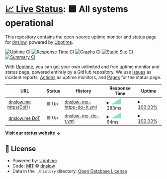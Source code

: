# [📈 Live Status](https://uptime.dnslow.me): <!--live status--> **🟩 All systems operational**

This repository contains the open-source uptime monitor and status page for [dnslow](https://dnslow.me), powered by [Upptime](https://github.com/upptime/upptime).

[![Uptime CI](https://github.com/dnslow/uptime/workflows/Uptime%20CI/badge.svg)](https://github.com/dnslow/uptime/actions?query=workflow%3A%22Uptime+CI%22)
[![Response Time CI](https://github.com/dnslow/uptime/workflows/Response%20Time%20CI/badge.svg)](https://github.com/dnslow/uptime/actions?query=workflow%3A%22Response+Time+CI%22)
[![Graphs CI](https://github.com/dnslow/uptime/workflows/Graphs%20CI/badge.svg)](https://github.com/dnslow/uptime/actions?query=workflow%3A%22Graphs+CI%22)
[![Static Site CI](https://github.com/dnslow/uptime/workflows/Static%20Site%20CI/badge.svg)](https://github.com/dnslow/uptime/actions?query=workflow%3A%22Static+Site+CI%22)
[![Summary CI](https://github.com/dnslow/uptime/workflows/Summary%20CI/badge.svg)](https://github.com/dnslow/uptime/actions?query=workflow%3A%22Summary+CI%22)

With [Upptime](https://upptime.js.org), you can get your own unlimited and free uptime monitor and status page, powered entirely by a GitHub repository. We use [Issues](https://github.com/dnslow/uptime/issues) as incident reports, [Actions](https://github.com/dnslow/uptime/actions) as uptime monitors, and [Pages](https://uptime.dnslow.me) for the status page.

<!--start: status pages-->
<!-- This summary is generated by Upptime (https://github.com/upptime/upptime) -->
<!-- Do not edit this manually, your changes will be overwritten -->
<!-- prettier-ignore -->
| URL | Status | History | Response Time | Uptime |
| --- | ------ | ------- | ------------- | ------ |
| <img alt="" src="https://favicons.githubusercontent.com/dnslow.me" height="13"> [dnslow.me https(DoH)](https://dnslow.me) | 🟩 Up | [dnslow-me-https-do-h.yml](https://github.com/dnslow/uptime/commits/HEAD/history/dnslow-me-https-do-h.yml) | <details><summary><img alt="Response time graph" src="./graphs/dnslow-me-https-do-h/response-time-week.png" height="20"> 283ms</summary><br><a href="https://uptime.dnslow.me/history/dnslow-me-https-do-h"><img alt="Response time 283" src="https://img.shields.io/endpoint?url=https%3A%2F%2Fraw.githubusercontent.com%2Fdnslow%2Fuptime%2FHEAD%2Fapi%2Fdnslow-me-https-do-h%2Fresponse-time.json"></a><br><a href="https://uptime.dnslow.me/history/dnslow-me-https-do-h"><img alt="24-hour response time 283" src="https://img.shields.io/endpoint?url=https%3A%2F%2Fraw.githubusercontent.com%2Fdnslow%2Fuptime%2FHEAD%2Fapi%2Fdnslow-me-https-do-h%2Fresponse-time-day.json"></a><br><a href="https://uptime.dnslow.me/history/dnslow-me-https-do-h"><img alt="7-day response time 283" src="https://img.shields.io/endpoint?url=https%3A%2F%2Fraw.githubusercontent.com%2Fdnslow%2Fuptime%2FHEAD%2Fapi%2Fdnslow-me-https-do-h%2Fresponse-time-week.json"></a><br><a href="https://uptime.dnslow.me/history/dnslow-me-https-do-h"><img alt="30-day response time 283" src="https://img.shields.io/endpoint?url=https%3A%2F%2Fraw.githubusercontent.com%2Fdnslow%2Fuptime%2FHEAD%2Fapi%2Fdnslow-me-https-do-h%2Fresponse-time-month.json"></a><br><a href="https://uptime.dnslow.me/history/dnslow-me-https-do-h"><img alt="1-year response time 283" src="https://img.shields.io/endpoint?url=https%3A%2F%2Fraw.githubusercontent.com%2Fdnslow%2Fuptime%2FHEAD%2Fapi%2Fdnslow-me-https-do-h%2Fresponse-time-year.json"></a></details> | <details><summary><a href="https://uptime.dnslow.me/history/dnslow-me-https-do-h">100.00%</a></summary><a href="https://uptime.dnslow.me/history/dnslow-me-https-do-h"><img alt="All-time uptime 100.00%" src="https://img.shields.io/endpoint?url=https%3A%2F%2Fraw.githubusercontent.com%2Fdnslow%2Fuptime%2FHEAD%2Fapi%2Fdnslow-me-https-do-h%2Fuptime.json"></a><br><a href="https://uptime.dnslow.me/history/dnslow-me-https-do-h"><img alt="24-hour uptime 100.00%" src="https://img.shields.io/endpoint?url=https%3A%2F%2Fraw.githubusercontent.com%2Fdnslow%2Fuptime%2FHEAD%2Fapi%2Fdnslow-me-https-do-h%2Fuptime-day.json"></a><br><a href="https://uptime.dnslow.me/history/dnslow-me-https-do-h"><img alt="7-day uptime 100.00%" src="https://img.shields.io/endpoint?url=https%3A%2F%2Fraw.githubusercontent.com%2Fdnslow%2Fuptime%2FHEAD%2Fapi%2Fdnslow-me-https-do-h%2Fuptime-week.json"></a><br><a href="https://uptime.dnslow.me/history/dnslow-me-https-do-h"><img alt="30-day uptime 100.00%" src="https://img.shields.io/endpoint?url=https%3A%2F%2Fraw.githubusercontent.com%2Fdnslow%2Fuptime%2FHEAD%2Fapi%2Fdnslow-me-https-do-h%2Fuptime-month.json"></a><br><a href="https://uptime.dnslow.me/history/dnslow-me-https-do-h"><img alt="1-year uptime 100.00%" src="https://img.shields.io/endpoint?url=https%3A%2F%2Fraw.githubusercontent.com%2Fdnslow%2Fuptime%2FHEAD%2Fapi%2Fdnslow-me-https-do-h%2Fuptime-year.json"></a></details>
| <img alt="" src="https://favicons.githubusercontent.com/null" height="13"> [dnslow.me DoT](dnslow.me) | 🟩 Up | [dnslow-me-do-t.yml](https://github.com/dnslow/uptime/commits/HEAD/history/dnslow-me-do-t.yml) | <details><summary><img alt="Response time graph" src="./graphs/dnslow-me-do-t/response-time-week.png" height="20"> 64ms</summary><br><a href="https://uptime.dnslow.me/history/dnslow-me-do-t"><img alt="Response time 64" src="https://img.shields.io/endpoint?url=https%3A%2F%2Fraw.githubusercontent.com%2Fdnslow%2Fuptime%2FHEAD%2Fapi%2Fdnslow-me-do-t%2Fresponse-time.json"></a><br><a href="https://uptime.dnslow.me/history/dnslow-me-do-t"><img alt="24-hour response time 64" src="https://img.shields.io/endpoint?url=https%3A%2F%2Fraw.githubusercontent.com%2Fdnslow%2Fuptime%2FHEAD%2Fapi%2Fdnslow-me-do-t%2Fresponse-time-day.json"></a><br><a href="https://uptime.dnslow.me/history/dnslow-me-do-t"><img alt="7-day response time 64" src="https://img.shields.io/endpoint?url=https%3A%2F%2Fraw.githubusercontent.com%2Fdnslow%2Fuptime%2FHEAD%2Fapi%2Fdnslow-me-do-t%2Fresponse-time-week.json"></a><br><a href="https://uptime.dnslow.me/history/dnslow-me-do-t"><img alt="30-day response time 64" src="https://img.shields.io/endpoint?url=https%3A%2F%2Fraw.githubusercontent.com%2Fdnslow%2Fuptime%2FHEAD%2Fapi%2Fdnslow-me-do-t%2Fresponse-time-month.json"></a><br><a href="https://uptime.dnslow.me/history/dnslow-me-do-t"><img alt="1-year response time 64" src="https://img.shields.io/endpoint?url=https%3A%2F%2Fraw.githubusercontent.com%2Fdnslow%2Fuptime%2FHEAD%2Fapi%2Fdnslow-me-do-t%2Fresponse-time-year.json"></a></details> | <details><summary><a href="https://uptime.dnslow.me/history/dnslow-me-do-t">100.00%</a></summary><a href="https://uptime.dnslow.me/history/dnslow-me-do-t"><img alt="All-time uptime 100.00%" src="https://img.shields.io/endpoint?url=https%3A%2F%2Fraw.githubusercontent.com%2Fdnslow%2Fuptime%2FHEAD%2Fapi%2Fdnslow-me-do-t%2Fuptime.json"></a><br><a href="https://uptime.dnslow.me/history/dnslow-me-do-t"><img alt="24-hour uptime 100.00%" src="https://img.shields.io/endpoint?url=https%3A%2F%2Fraw.githubusercontent.com%2Fdnslow%2Fuptime%2FHEAD%2Fapi%2Fdnslow-me-do-t%2Fuptime-day.json"></a><br><a href="https://uptime.dnslow.me/history/dnslow-me-do-t"><img alt="7-day uptime 100.00%" src="https://img.shields.io/endpoint?url=https%3A%2F%2Fraw.githubusercontent.com%2Fdnslow%2Fuptime%2FHEAD%2Fapi%2Fdnslow-me-do-t%2Fuptime-week.json"></a><br><a href="https://uptime.dnslow.me/history/dnslow-me-do-t"><img alt="30-day uptime 100.00%" src="https://img.shields.io/endpoint?url=https%3A%2F%2Fraw.githubusercontent.com%2Fdnslow%2Fuptime%2FHEAD%2Fapi%2Fdnslow-me-do-t%2Fuptime-month.json"></a><br><a href="https://uptime.dnslow.me/history/dnslow-me-do-t"><img alt="1-year uptime 100.00%" src="https://img.shields.io/endpoint?url=https%3A%2F%2Fraw.githubusercontent.com%2Fdnslow%2Fuptime%2FHEAD%2Fapi%2Fdnslow-me-do-t%2Fuptime-year.json"></a></details>

<!--end: status pages-->

[**Visit our status website →**](https://uptime.dnslow.me)

## 📄 License

- Powered by: [Upptime](https://github.com/upptime/upptime)
- Code: [MIT](./LICENSE) © [dnslow](https://dnslow.me)
- Data in the `./history` directory: [Open Database License](https://opendatacommons.org/licenses/odbl/1-0/)
